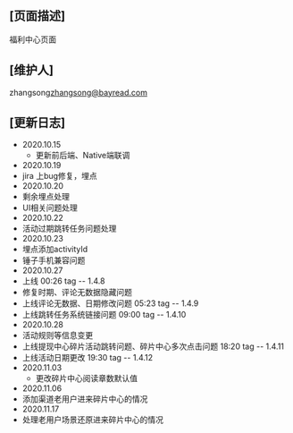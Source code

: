 ## [页面描述]
福利中心页面 
## [维护人]
zhangsong<zhangsong@bayread.com>
## [更新日志]
- 2020.10.15
  - 更新前后端、Native端联调
- 2020.10.19
 - jira 上bug修复，埋点
- 2020.10.20
 - 剩余埋点处理
 - UI相关问题处理
- 2020.10.22
 - 活动过期跳转任务问题处理
- 2020.10.23
 - 埋点添加activityId
 - 锤子手机兼容问题
- 2020.10.27
 - 上线 00:26 tag -- 1.4.8
 - 修复时期、评论无数据隐藏问题
 - 上线评论无数据、日期修改问题  05:23  tag -- 1.4.9 
 - 上线跳转任务系统链接问题  09:00  tag -- 1.4.10
- 2020.10.28
 - 活动规则等信息变更
 - 上线提现中心碎片活动跳转问题、碎片中心多次点击问题 18:20 tag -- 1.4.11
 - 上线活动日期更改 19:30 tag -- 1.4.12
- 2020.11.03
  - 更改碎片中心阅读章数默认值
- 2020.11.06
 - 添加渠道老用户进来碎片中心的情况
- 2020.11.17
 - 处理老用户场景还原进来碎片中心的情况
